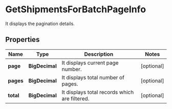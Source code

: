 

# GetShipmentsForBatchPageInfo

It displays the pagination details.

## Properties

| Name | Type | Description | Notes |
|------------ | ------------- | ------------- | -------------|
|**page** | **BigDecimal** | It displays current page number. |  [optional] |
|**pages** | **BigDecimal** | It displays total number of pages. |  [optional] |
|**total** | **BigDecimal** | It displays total records which are filtered. |  [optional] |



